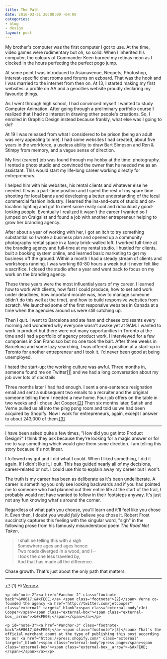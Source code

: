 ```yaml
---
title: The Path
date: 2016-03-31 20:00:00 -04:00
categories:
- blog
- design
layout: post
---
```


My brother's computer was the first computer I got to use. At the time, video games were rudimentary but oh, so solid. When I inherited his computer, the colours of Commander Keen burned my retinas neon as I clocked in the hours perfecting the perfect pogo jump. 

At some point I was introduced to Asianavenue, Neopets, Photoshop, interest-specific chat rooms and forums on ezboard. That was the hook and I was married to the internet from then on. At 13, I started making my first websites: a profile on AA and a geocities website proudly declaring my favourite things.

As I went through high school, I had convinced myself I wanted to study Computer Animation. After going through a preliminary portfolio course I realized that I had no interest in drawing other people's creations. So, I enrolled in Graphic Design instead because frankly, what else was I going to do?

At 19 I was released from what I considered to be prison (being an adult was very appealing to me). I had some websites I had created, about five years in the workforce, a useless ability to draw Bart Simpson and Ren & Stimpy from memory, and a vague sense of direction. 

My first (career) job was found through my hobby at the time: photography. I rented a photo studio and convinced the owner that he needed me as an assistant. This would start my life-long career working directly for entrepreneurs.

I helped him with his websites, his rental clients and whatever else he needed. It was a part-time position and I spent the rest of my spare time shooting for local bands and developing a better understanding of the local commercial fashion industry. I learned the ins-and-outs of studio and on-location lighting and got to meet some really cool and ridiculously good-looking people. Eventually I realized it wasn't the career I wanted so I jumped on Craigslist and found a job with another entrepreneur helping to grow her branding agency. 

After about a year of working with her, I got an itch to try something substantial so I wrote a business plan and opened up a community photography rental space in a fancy brick-walled loft. I worked full-time at the branding agency and full-time at my rental studio. I hustled for clients, built a booking system online, and learned basic marketing to get my business off the ground. Within a month I had a steady stream of clients and workshops running. I was working 60-80 hours a week but it never felt like a sacrifice. I closed the studio after a year and went back to focus on my work on the branding agency.

These three years were the most influential years of my career. I learned how to work with clients, how fast I could produce, how to set and work under deadlines, how important morale was, how to manage someone (didn't do this well at the time), and how to build responsive websites from scratch. We launched some of the first responsive websites in Canada at a time when the agencies around us were still catching up.

Then I quit. I went to Barcelona and ate ham and cheese croissants every morning and wondered why everyone wasn't awake yet at 9AM. I wanted to work in product but there were not many opportunities in Toronto at the time and I had a portfolio of agency product work. I interviewed for a few companies in San Francisco but no one took the bait. After three weeks in Barcelona and some lazy searching, I was offered a position at a start-up in Toronto for another entrepreneur and I took it. I'd never been good at being unemployed.

I hated the start-up; the working culture was awful. Three months in, someone found me on Twitter<a id="anchor-1" href="#note-1" class="fieldnotes-anchor">[1]</a> and we had a long conversation about my job over lots of cocktails.

Three months later I had had enough. I sent a one-sentence resignation email and sent a subsequent two emails to a recruiter and the original someone telling them I needed a new home. Four job offers on the table in two weeks and I chose Jet Cooper.<a id="anchor-2" href="#note-2" class="fieldnotes-anchor">[2]</a> Then six months later, Satish and Verne pulled us all into the ping pong room and told us we had been acquired by Shopify. Now I work for entrepreneurs, again, except I answer to about 243,000 of them.<a id="anchor-3" href="#note-3" class="fieldnotes-anchor">[3]</a>

<hr class="small">

I have been asked quite a few times, "How did you get into Product Design?" I think they ask because they're looking for a magic answer or for me to say something which would give them some direction. I am telling this story because it's not linear.

I followed my gut and I did what I could. When I liked something, I did it again. If I didn't like it, I quit. This has guided nearly all of my decisions, career-related or not. I could use this to explain away my career but I won't.

The truth is my career has been as deliberate as it's been undeliberate. A career is something you only see looking backwards and if you had pointed me to someone who had planned out their entire life at the start of the trail, I probably would not have wanted to follow in their footsteps anyway. It's just not any fun knowing what's around the corner.

Regardless of what path you choose, you'll learn and it'll feel like you chose it. Even then, I doubt you would *fully* believe you chose it. Robert Frost succinctly captures this feeling with the singular word, "sigh" in the following prose from his famously misunderstood poem *The Road Not Taken*,

<blockquote class="large">
	<p>I shall be telling this with a sigh
	<br>Somewhere ages and ages hence:
	<br>Two roads diverged in a wood, and I—
	<br>I took the one less traveled by,
	<br>And that has made all the difference.</p>
</blockquote>

Chase growth. That's just about the only path that matters.

<hr class="small">

<div class="fieldnotes">
    <p id="note-1"><a href="#anchor-1" class="footnote-back">&#8617;&#xFE0E;</a> <span class="footnote">[1]</span> Hi <a href="http://twitter.com/verneho" class="external" target="_blank"><span class="external-body">Verne</span><span class="external-box"><span class="external-box__arrow">↗&#xFE0E;</span></span></a></p>

    <p id="note-2"><a href="#anchor-2" class="footnote-back">&#8617;&#xFE0E;</a> <span class="footnote">[2]</span> Verne co-founded the agency <a href="http://twitter.com/jetcooper" class="external" target="_blank"><span class="external-body">Jet Cooper</span><span class="external-box"><span class="external-box__arrow">↗&#xFE0E;</span></span></a></p>

    <p id="note-3"><a href="#anchor-3" class="footnote-back">&#8617;&#xFE0E;</a> <span class="footnote">[3]</span> That's the official merchant count at the type of publishing this post according to our <a href="https://press.shopify.com/" class="external" target="_blank"><span class="external-body">press page</span><span class="external-box"><span class="external-box__arrow">↗&#xFE0E;</span></span></a></p>
</div>
